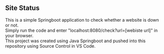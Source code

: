 ## Site Status
This is a simple Springboot application to check whether a website is down or not.  
Simply run the code and enter "localhost:8080/check?url=[webiste url]" in your browser.  
This project was created using Java Springboot and pushed into this repository using Source Control in VS Code.
